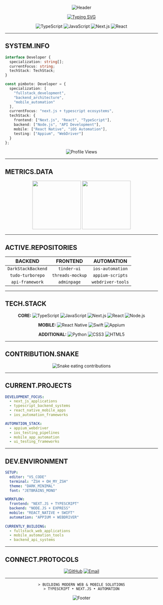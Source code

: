 <div align="center">

![Header](https://capsule-render.vercel.app/api?type=rect&color=0x1a1a1a&fontColor=ffffff&height=180&section=header&text=PIMBOTO&fontSize=70&fontAlign=50&fontAlignY=50&desc=FULLSTACK%20%7C%20BACKEND%20%7C%20AUTOMATION&descAlign=50&descAlignY=70&descSize=16)

[![Typing SVG](https://readme-typing-svg.demolab.com?font=JetBrains+Mono&weight=600&size=20&duration=2000&pause=1000&color=ffffff&center=true&vCenter=true&width=500&height=50&lines=JAVASCRIPT+%2B+TYPESCRIPT;NEXT.JS+%2B+BACKEND+SYSTEMS;MOBILE+AUTOMATION+ENGINEER)](https://git.io/typing-svg)

![TypeScript](https://img.shields.io/badge/TYPESCRIPT-1a1a1a?style=flat-square&logo=typescript&logoColor=white)
![JavaScript](https://img.shields.io/badge/JAVASCRIPT-1a1a1a?style=flat-square&logo=javascript&logoColor=white)
![Next.js](https://img.shields.io/badge/NEXT.JS-1a1a1a?style=flat-square&logo=next.js&logoColor=white)
![React](https://img.shields.io/badge/REACT-1a1a1a?style=flat-square&logo=react&logoColor=white)

</div>

---

## SYSTEM.INFO

```typescript
interface Developer {
  specialization: string[];
  currentFocus: string;
  techStack: TechStack;
}

const pimboto: Developer = {
  specialization: [
    "fullstack_development",
    "backend_architecture", 
    "mobile_automation"
  ],
  currentFocus: "next.js + typescript ecosystems",
  techStack: {
    frontend: ["Next.js", "React", "TypeScript"],
    backend: ["Node.js", "API Development"],
    mobile: ["React Native", "iOS Automation"],
    testing: ["Appium", "WebDriver"]
  }
};
```

<div align="center">

![Profile Views](https://komarev.com/ghpvc/?username=Pimboto&color=1a1a1a&style=flat-square&label=VIEWS)

</div>

---

## METRICS.DATA

<div align="center">

<img height="160em" src="https://github-readme-stats.vercel.app/api?username=pimboto&show_icons=true&theme=dark&hide_border=true&bg_color=1a1a1a&title_color=ffffff&text_color=cccccc&icon_color=ffffff&border_radius=0"/>

<img height="160em" src="https://github-readme-stats.vercel.app/api/top-langs/?username=pimboto&layout=compact&theme=dark&hide_border=true&bg_color=1a1a1a&title_color=ffffff&text_color=cccccc&border_radius=0"/>

</div>

---

## ACTIVE.REPOSITORIES

<div align="center">

| **BACKEND** | **FRONTEND** | **AUTOMATION** |
|:---:|:---:|:---:|
| `DarkStackBackend` | `tinder-ui` | `ios-automation` |
| `tudo-turborepo` | `threads-mockup` | `appium-scripts` |
| `api-framework` | `adminpage` | `webdriver-tools` |

</div>

---

## TECH.STACK

<div align="center">

**CORE:**
![TypeScript](https://img.shields.io/badge/TS-1a1a1a?style=flat-square&logo=typescript&logoColor=white)
![JavaScript](https://img.shields.io/badge/JS-1a1a1a?style=flat-square&logo=javascript&logoColor=white)
![Next.js](https://img.shields.io/badge/NEXT-1a1a1a?style=flat-square&logo=next.js&logoColor=white)
![React](https://img.shields.io/badge/REACT-1a1a1a?style=flat-square&logo=react&logoColor=white)
![Node.js](https://img.shields.io/badge/NODE-1a1a1a?style=flat-square&logo=node.js&logoColor=white)

**MOBILE:**
![React Native](https://img.shields.io/badge/RN-1a1a1a?style=flat-square&logo=react&logoColor=white)
![Swift](https://img.shields.io/badge/SWIFT-1a1a1a?style=flat-square&logo=swift&logoColor=white)
![Appium](https://img.shields.io/badge/APPIUM-1a1a1a?style=flat-square&logo=appium&logoColor=white)

**ADDITIONAL:**
![Python](https://img.shields.io/badge/PYTHON-1a1a1a?style=flat-square&logo=python&logoColor=white)
![CSS3](https://img.shields.io/badge/CSS3-1a1a1a?style=flat-square&logo=css3&logoColor=white)
![HTML5](https://img.shields.io/badge/HTML5-1a1a1a?style=flat-square&logo=html5&logoColor=white)

</div>

---

## CONTRIBUTION.SNAKE

<div align="center">

![Snake eating contributions](https://raw.githubusercontent.com/Pimboto/Pimboto/output/brutalist-snake.svg)

</div>

---

## CURRENT.PROJECTS

```yaml
DEVELOPMENT_FOCUS:
  - next_js_applications
  - typescript_backend_systems
  - react_native_mobile_apps
  - ios_automation_frameworks

AUTOMATION_STACK:
  - appium_webdriver
  - ios_testing_pipelines
  - mobile_app_automation
  - ui_testing_frameworks
```

---

## DEV.ENVIRONMENT

```yaml
SETUP:
  editor: "VS_CODE"
  terminal: "ZSH + OH_MY_ZSH"
  theme: "DARK_MINIMAL"
  font: "JETBRAINS_MONO"

WORKFLOW:
  frontend: "NEXT.JS + TYPESCRIPT"
  backend: "NODE.JS + EXPRESS"
  mobile: "REACT_NATIVE + SWIFT"
  automation: "APPIUM + WEBDRIVER"
  
CURRENTLY_BUILDING:
  - fullstack_web_applications
  - mobile_automation_tools
  - backend_api_systems
```

---

## CONNECT.PROTOCOLS

<div align="center">

[![GitHub](https://img.shields.io/badge/GITHUB-1a1a1a?style=flat-square&logo=github&logoColor=white)](https://github.com/Pimboto)
[![Email](https://img.shields.io/badge/EMAIL-1a1a1a?style=flat-square&logo=gmail&logoColor=white)](mailto:contact@example.com)

</div>

---

<div align="center">

```
> BUILDING MODERN WEB & MOBILE SOLUTIONS
> TYPESCRIPT • NEXT.JS • AUTOMATION
```

![Footer](https://capsule-render.vercel.app/api?type=rect&color=0x1a1a1a&height=80&section=footer)

</div>

